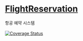 # <a href="https://wodyd202.github.io/FlightReservation/flightReservation.html">FlightReservation</a>
항공 예약 시스템
<br><br>
<a href="https://coveralls.io/jobs/91689663">
[![Coverage Status](https://coveralls.io/repos/github/wodyd202/FlightReservation/badge.svg?branch=master)](https://coveralls.io/github/wodyd202/FlightReservation?branch=master)
</a>
